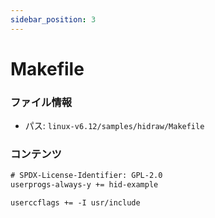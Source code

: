 ```yaml
---
sidebar_position: 3
---
```

# Makefile

### ファイル情報

- パス: `linux-v6.12/samples/hidraw/Makefile`

### コンテンツ

```txt
# SPDX-License-Identifier: GPL-2.0
userprogs-always-y += hid-example

userccflags += -I usr/include

```
